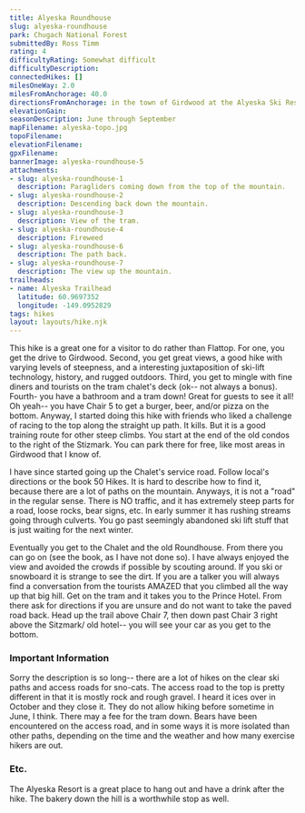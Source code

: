 ```yaml
---
title: Alyeska Roundhouse
slug: alyeska-roundhouse
park: Chugach National Forest
submittedBy: Ross Timm
rating: 4
difficultyRating: Somewhat difficult
difficultyDescription: 
connectedHikes: []
milesOneWay: 2.0
milesFromAnchorage: 40.0
directionsFromAnchorage: in the town of Girdwood at the Alyeska Ski Resort
elevationGain: 
seasonDescription: June through September
mapFilename: alyeska-topo.jpg
topoFilename: 
elevationFilename: 
gpxFilename: 
bannerImage: alyeska-roundhouse-5
attachments:
- slug: alyeska-roundhouse-1
  description: Paragliders coming down from the top of the mountain.
- slug: alyeska-roundhouse-2
  description: Descending back down the mountain.
- slug: alyeska-roundhouse-3
  description: View of the tram.
- slug: alyeska-roundhouse-4
  description: Fireweed
- slug: alyeska-roundhouse-6
  description: The path back.
- slug: alyeska-roundhouse-7
  description: The view up the mountain.
trailheads:
- name: Alyeska Trailhead
  latitude: 60.9697352
  longitude: -149.0952829
tags: hikes
layout: layouts/hike.njk
---
```

This hike is a great one for a visitor to do rather than Flattop. For one, you get the drive to Girdwood. Second, you get great views, a good hike with varying levels of steepness, and a interesting juxtaposition of ski-lift technology, history, and rugged outdoors. Third, you get to mingle with fine diners and tourists on the tram chalet's deck (ok-- not always a bonus). Fourth- you have a bathroom and a tram down! Great for guests to see it all! Oh yeah-- you have Chair 5 to get a burger, beer, and/or pizza on the bottom.
Anyway, I started doing this hike with friends who liked a challenge of racing to the top along the straight up path. It kills. But it is a good training route for other steep climbs. You start at the end of the old condos to the right of the Stizmark. You can park there for free, like most areas in Girdwood that I know of.

I have since started going up the Chalet's service road. Follow local's directions or the book 50 Hikes. It is hard to describe how to find it, because there are a lot of paths on the mountain. Anyways, it is not a "road" in the regular sense. There is NO traffic, and it has extremely steep parts for a road, loose rocks, bear signs, etc. In early summer it has rushing streams going through culverts. You go past seemingly abandoned ski lift stuff that is just waiting for the next winter.

Eventually you get to the Chalet and the old Roundhouse. From there you can go on (see the book, as I have not done so). I have always enjoyed the view and avoided the crowds if possible by scouting around. If you ski or snowboard it is strange to see the dirt. If you are a talker you will always find a conversation from the tourists AMAZED that you climbed all the way up that big hill. Get on the tram and it takes you to the Prince Hotel. From there ask for directions if you are unsure and do not want to take the paved road back. Head up the trail above Chair 7, then down past Chair 3 right above the Sitzmark/ old hotel-- you will see your car as you get to the bottom.

### Important Information

Sorry the description is so long-- there are a lot of hikes on the clear ski paths and access roads for sno-cats. The access road to the top is pretty different in that it is mostly rock and rough gravel. I heard it ices over in October and they close it. They do not allow hiking before sometime in June, I think. There may a fee for the tram down. Bears have been encountered on the access road, and in some ways it is more isolated than other paths, depending on the time and the weather and how many exercise hikers are out.

### Etc.

The Alyeska Resort is a great place to hang out and have a drink after the hike. The bakery down the hill is a worthwhile stop as well.